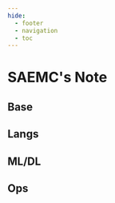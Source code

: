 ```yaml
---
hide:
  - footer
  - navigation
  - toc
---
```


# SAEMC's Note

## Base

## Langs

## ML/DL

## Ops
